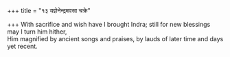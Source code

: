 +++
title = "१३ यज्ञेनेन्द्रमवसा चक्रे"

+++
With sacrifice and wish have I brought Indra; still for new blessings may I turn him hither,  
     Him magnified by ancient songs and praises, by lauds of later time and days yet recent.